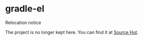 # gradle-el
Relocation notice

The project is no longer kept here. You can find it at [Source Hut](https://git.sr.ht/~vhallac/gradle-el).
